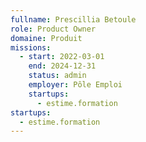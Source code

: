 ```yaml
---
fullname: Prescillia Betoule
role: Product Owner
domaine: Produit
missions:
  - start: 2022-03-01
    end: 2024-12-31
    status: admin
    employer: Pôle Emploi
    startups:
      - estime.formation
startups:
  - estime.formation
---
```

